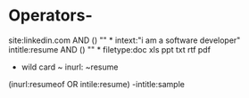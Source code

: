 # Operators-
site:linkedin.com AND () "" *
intext:"i am a software developer"
intitle:resume AND () "" *
filetype:doc xls ppt txt rtf pdf 
* wild card 
~ inurl: ~resume 

(inurl:resumeof OR intile:resume) -intitle:sample

